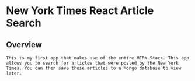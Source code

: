 # New York Times React Article Search

## Overview

```
This is my first app that makes use of the entire MERN Stack. This app allows you to search for articles that were posted by the New York Times. You can then save those articles to a Mongo database to view later.